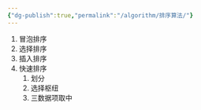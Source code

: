 ```yaml
---
{"dg-publish":true,"permalink":"/algorithm/排序算法/"}
---
```



1. 冒泡排序
2. 选择排序
3. 插入排序
4. 快速排序
	1. 划分
	2. 选择枢纽
	3. 三数据项取中


